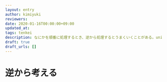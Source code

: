 ```yaml
---
layout: entry
author: kimiyuki
reviewers:
date: 2020-01-16T00:00:00+09:00
updated_at:
tags: tenkei
description: なにかを順番に処理するとき、逆から処理するとうまくいくことがある。union-find 木などのような、追加はできるが削除はできない構造を使う場合に多い。
draft: true
draft_urls: []
---
```


# 逆から考える
